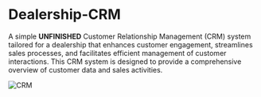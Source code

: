 # Dealership-CRM
 A simple **UNFINISHED** Customer Relationship Management (CRM) system tailored for a dealership that enhances customer engagement, streamlines sales processes, and facilitates efficient management of customer interactions. This CRM system is designed to provide a comprehensive overview of customer data and sales activities.


![CRM](https://github.com/Jlamb96/Dealership-CRM/assets/103245650/1b51b21f-cafb-4397-a33a-da21d2de2894)
